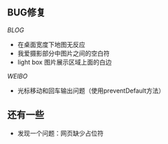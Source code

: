 BUG修复
--------------
*BLOG*
* 在桌面宽度下地图无反应
* 我爱摄影部分中图片之间的空白符
* light box 图片展示区域上面的白边

*WEIBO*
* 光标移动和回车输出问题（使用preventDefault方法）

还有一些
----------------
* 发现一个问题：网页缺少占位符
